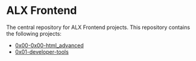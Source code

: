 # ALX Frontend 

The central repository for ALX Frontend projects. This repository contains the following projects:

* [0x00-0x00-html_advanced](./0x00-html_advanced)
* [0x01-developer-tools](./0x01-developer_tools)